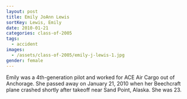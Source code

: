 ```yaml
---
layout: post
title: Emily JoAnn Lewis
sortKey: Lewis, Emily
date: 2010-01-21
categories: class-of-2005
tags:
  - accident
images:
  - /assets/class-of-2005/emily-j-lewis-1.jpg
gender: female
---
```

Emily was a 4th-generation pilot and worked for ACE Air Cargo out of Anchorage. She passed away on January 21, 2010 when her Beechcraft plane crashed shortly after takeoff near Sand Point, Alaska. She was 23.
